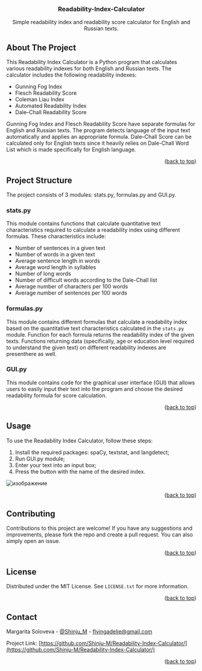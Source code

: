   <h3 align="center">Readability-Index-Calculator</h3>

  <p align="center">
    Simple readability index and readability score calculator for English and Russian texts.
  </p>
</div>


<!-- ABOUT THE PROJECT -->
## About The Project

This Readability Index Calculator is a Python program that calculates various readability indexes for both English and Russian texts. The calculator includes the following readability indexes:

- Gunning Fog Index
- Flesch Readability Score
- Coleman Liau Index
- Automated Readability Index
- Dale–Chall Readability Score

Gunning Fog Index and Flesch Readability Score have separate formulas for English and Russian texts. The program detects language of the input text automatically and applies an appropriate formula. Dale–Chall Score can be calculated only for English texts since it heavily relies on Dale-Chall Word List which is made specifically for English language.

<p align="right">(<a href="#readme-top">back to top</a>)</p>

<!-- STRUCTURE -->
## Project Structure

The project consists of 3 modules: stats.py, formulas.py and GUI.py.

### stats.py

This module contains functions that calculate quantitative text characteristics required to calculate a readability index using different formulas. These characteristics include:

- Number of sentences in a given text
- Number of words in a given text
- Average sentence length in words
- Average word length in syllables
- Number of long words
- Number of difficult words according to the Dale-Chall list
- Average number of characters per 100 words
- Average number of sentences per 100 words

### formulas.py

This module contains different formulas that calculate a readability index based on the quantitative text characteristics calculated in the `stats.py` module. Function for each formula returns the readability index of the given texts. Functions returning data (specifically, age or education level required to understand the given text) on different readability indexes are presenthere as well.

### GUI.py

This module contains code for the graphical user interface (GUI) that allows users to easily input their text into the program and choose the desired readability formula for score calculation.

<p align="right">(<a href="#readme-top">back to top</a>)</p>

<!-- USAGE EXAMPLES -->
## Usage

To use the Readability Index Calculator, follow these steps:

1. Install the required packages: spaCy, textstat, and langdetect;
2. Run GUI.py module;
3. Enter your text into an input box;
4. Press the button with the name of the desired index.

![изображение](https://github.com/Shinju-M/Readability-Index-Calculator/assets/120586885/b4841053-8e20-4871-a412-547976aeac91)


<p align="right">(<a href="#readme-top">back to top</a>)</p>

<!-- CONTRIBUTING -->
## Contributing

Contributions to this project are welcome! If you have any suggestions and improvements, please fork the repo and create a pull request. You can also simply open an issue.

<p align="right">(<a href="#readme-top">back to top</a>)</p>



<!-- LICENSE -->
## License

Distributed under the MIT License. See `LICENSE.txt` for more information.

<p align="right">(<a href="#readme-top">back to top</a>)</p>



<!-- CONTACT -->
## Contact

Margarita Soloveva - [@Shinju_M](https://t.me/Shinju_M) - flyingadelie@gmail.com

Project Link: [https://github.com/Shinju-M/Readability-Index-Calculator/](https://github.com/Shinju-M/Readability-Index-Calculator/)

<p align="right">(<a href="#readme-top">back to top</a>)</p>
